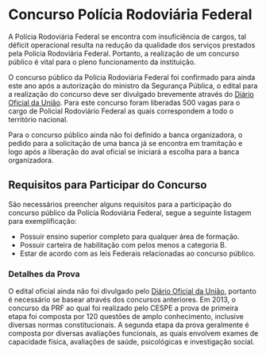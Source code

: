 # Concurso Polícia Rodoviária Federal 

A Polícia Rodoviária Federal se encontra com insuficiência de cargos, tal déficit operacional resulta na redução da qualidade dos serviços prestados pela Polícia Rodoviária Federal. Portanto, a realização de um concurso público é vital para o pleno funcionamento da instituição. 

O concurso público da Polícia Rodoviária Federal foi confirmado para ainda este ano após a autorização do ministro da Segurança Pública, o edital para a realização do concurso deve ser divulgado brevemente através do [Diário Oficial da União](http://portal.imprensanacional.gov.br). Para este concurso foram liberadas 500 vagas para o cargo de Policial Rodoviário Federal as quais correspondem a todo o território nacional. 

Para o concurso público ainda não foi definido a banca organizadora, o pedido para a solicitação de uma banca já se encontra em tramitação e logo após a liberação do aval oficial se iniciará a escolha para a banca organizadora. 

## Requisitos para Participar do Concurso 

São necessários preencher alguns requisitos para a participação do concurso público da Polícia Rodoviária Federal, segue a seguinte listagem para exemplificação: 

* Possuir ensino superior completo para qualquer área de formação. 
* Possuir carteira de habilitação com pelos menos a categoria B. 
* Estar de acordo com as leis Federais relacionadas ao concurso público. 

### Detalhes da Prova 

O edital oficial ainda não foi divulgado pelo [Diário Oficial da União](http://portal.imprensanacional.gov.br), portanto é necessário se basear através dos concursos anteriores. Em 2013, o concurso da PRF ao qual foi realizado pelo CESPE a prova de primeira etapa foi composta por 120 questões de amplo conhecimento, inclusive diversas normas constitucionais. A segunda etapa da prova geralmente é composta por diversas avaliações funcionais, as quais envolvem exames de capacidade física, avaliações de saúde, psicológicas e investigação social. 